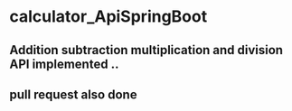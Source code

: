 # calculator_ApiSpringBoot

## Addition subtraction multiplication and division API implemented ..
## pull request also done 
